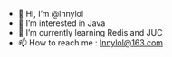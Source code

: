 - 👋 Hi, I’m @lnnylol
- 👀 I’m interested in Java
- 🌱 I’m currently learning Redis and JUC
- 📫 How to reach me : lnnylol@163.com

<!---
lnnylol/lnnylol is a ✨ special ✨ repository because its `README.md` (this file) appears on your GitHub profile.
You can click the Preview link to take a look at your changes.
--->
